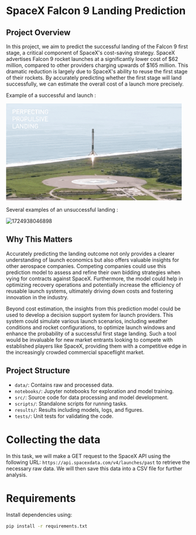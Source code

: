 # SpaceX Falcon 9 Landing Prediction

## Project Overview

In this project, we aim to predict the successful landing of the Falcon 9 first stage, a critical component of SpaceX's cost-saving strategy. SpaceX advertises Falcon 9 rocket launches at a significantly lower cost of $62 million, compared to other providers charging upwards of $165 million. This dramatic reduction is largely due to SpaceX's ability to reuse the first stage of their rockets. By accurately predicting whether the first stage will land successfully, we can estimate the overall cost of a launch more precisely.

Example of a successful and launch :

![1724936691783](image/README/1724936691783.png)

Several examples of an unsuccessful landing :

![1724938046898](image/README/1724938046898.png)

## Why This Matters

Accurately predicting the landing outcome not only provides a clearer understanding of launch economics but also offers valuable insights for other aerospace companies. Competing companies could use this prediction model to assess and refine their own bidding strategies when vying for contracts against SpaceX. Furthermore, the model could help in optimizing recovery operations and potentially increase the efficiency of reusable launch systems, ultimately driving down costs and fostering innovation in the industry.

Beyond cost estimation, the insights from this prediction model could be used to develop a decision support system for launch providers. This system could simulate various launch scenarios, including weather conditions and rocket configurations, to optimize launch windows and enhance the probability of a successful first stage landing. Such a tool would be invaluable for new market entrants looking to compete with established players like SpaceX, providing them with a competitive edge in the increasingly crowded commercial spaceflight market.

## Project Structure

- `data/`: Contains raw and processed data.
- `notebooks/`: Jupyter notebooks for exploration and model training.
- `src/`: Source code for data processing and model development.
- `scripts/`: Standalone scripts for running tasks.
- `results/`: Results including models, logs, and figures.
- `tests/`: Unit tests for validating the code.

# Collecting the data

In this task, we will make a GET request to the SpaceX API using the following URL: `https://api.spacexdata.com/v4/launches/past` to retrieve the necessary raw data. We will then save this data into a CSV file for further analysis.

# Requirements

Install dependencies using:

```bash
pip install -r requirements.txt
```
